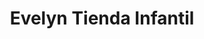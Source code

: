 ---
title: "Evelyn Tienda Infantil"
url: /heredia/evelyn-tienda-infantil/
shop: artículos para bebés
---